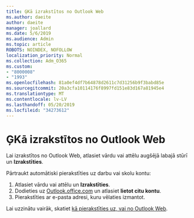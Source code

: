 ```yaml
---
title: ĢKā izrakstītos no Outlook Web
ms.author: daeite
author: daeite
manager: joallard
ms.date: 5/6/2019
ms.audience: Admin
ms.topic: article
ROBOTS: NOINDEX, NOFOLLOW
localization_priority: Normal
ms.collection: Adm_O365
ms.custom:
- "8000008"
- "1993"
ms.openlocfilehash: 81a0ef4df7b64878d2611c7d31256b9f3babd85e
ms.sourcegitcommit: 20a3cfa10114176f8997fd151e83d167a81945e4
ms.translationtype: MT
ms.contentlocale: lv-LV
ms.lasthandoff: 05/20/2019
ms.locfileid: "34273612"
---
```

# <a name="how-to-sign-out-of-outlook-on-the-web"></a>ĢKā izrakstītos no Outlook Web

Lai izrakstītos no Outlook Web, atlasiet vārdu vai attēlu augšējā labajā stūrī un **Izrakstīties**.

Pārtraukt automātiski pierakstīties uz darbu vai skolu kontu:

1. Atlasiet vārdu vai attēlu un **Izrakstīties**.
1. Dodieties uz [Outlook.office.com](https://outlook.office.com/) un atlasiet **lietot citu kontu**.
1. Pierakstīties ar e-pasta adresi, kuru vēlaties izmantot.

Lai uzzinātu vairāk, skatiet [kā pierakstīties uz, vai no Outlook Web](https://support.office.com/article/763fab4d-0138-4814-b450-37fc286bcb79).